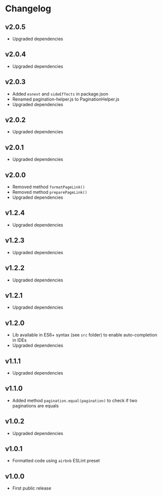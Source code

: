 # Changelog

## v2.0.5
- Upgraded dependencies

## v2.0.4
- Upgraded dependencies

## v2.0.3
- Added `esnext` and `sideEffects` in package.json
- Renamed pagination-helper.js to PaginationHelper.js
- Upgraded dependencies

## v2.0.2
- Upgraded dependencies

## v2.0.1
- Upgraded dependencies

## v2.0.0
- Removed method `formatPageLink()`
- Removed method `preparePageLink()`
- Upgraded dependencies

## v1.2.4
- Upgraded dependencies

## v1.2.3
- Upgraded dependencies

## v1.2.2
- Upgraded dependencies

## v1.2.1
- Upgraded dependencies

## v1.2.0
- Lib available in ES6+ syntax (see `src` folder) to enable auto-completion in IDEs
- Upgraded dependencies

## v1.1.1
- Upgraded dependencies

## v1.1.0
- Added method `pagination.equal(pagination)` to check if two paginations are equals

## v1.0.2
- Upgraded dependencies

## v1.0.1
- Formatted code using `airbnb` ESLint preset

## v1.0.0
- First public release
